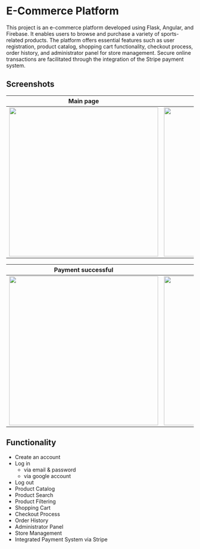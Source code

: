# E-Commerce Platform
This project is an e-commerce platform developed using Flask, Angular, and Firebase. It enables users to browse and purchase a variety of sports-related products. The platform offers essential features such as user registration, product catalog, shopping cart functionality, checkout process, order history, and administrator panel for store management. Secure online transactions are facilitated through the integration of the Stripe payment system.

## Screenshots
| Main page | Product detail | Cart |
| -------|--------------|-----------------|
| <img src="https://github.com/ayaseshi/e-commerce-sport-store/assets/93731073/840bccd0-24a7-490e-b24a-e859a0bd0e77" width="400">  | <img src="https://github.com/ayaseshi/e-commerce-sport-store/assets/93731073/d680b232-93af-43e2-94fe-cf3af343b62a)" width="400"> | <img src="https://github.com/ayaseshi/e-commerce-sport-store/assets/93731073/74c2e2bf-05c7-44ea-93f1-a31686307679" width="400"> |

| Payment successful | Order history | Admin panel |
| ---------------|------------------|-----------------|
| <img src="https://github.com/ayaseshi/e-commerce-sport-store/assets/93731073/d545fb1b-fcdf-4391-8000-92cecc2d5883" width="400"> | <img src="https://github.com/ayaseshi/e-commerce-sport-store/assets/93731073/d340f947-2a8b-4b6c-bbe6-52629edea75e" width="400"> | <img src="https://github.com/ayaseshi/e-commerce-sport-store/assets/93731073/f40d0c6d-f6fd-405c-b54e-1bb6f4b39124" width="400"> |

## Functionality

- Create an account 
- Log in
    - via email & password
    - via google account
- Log out
- Product Catalog
- Product Search
- Product Filtering
- Shopping Cart
- Checkout Process
- Order History
- Administrator Panel
- Store Management
- Integrated Payment System via Stripe
